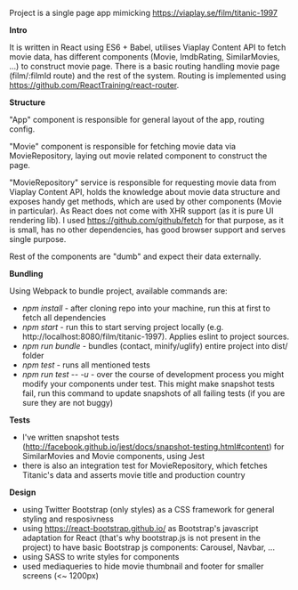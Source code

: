 Project is a single page app mimicking https://viaplay.se/film/titanic-1997

**Intro**

It is written in React using ES6 + Babel, utilises Viaplay Content API to fetch movie data,
has different components (Movie, ImdbRating, SimilarMovies, ...) to construct movie page.
There is a basic routing handling movie page (film/:filmId route) and the rest of the system.
Routing is implemented using https://github.com/ReactTraining/react-router.

**Structure**

"App" component is responsible for general layout of the app, routing config.

"Movie" component is responsible for fetching movie data via MovieRepository,
laying out movie related component to construct the page.

"MovieRepository" service is responsible for requesting movie data from Viaplay Content API,
holds the knowledge about movie data structure and exposes handy get methods,
which are used by other components (Movie in particular).
As React does not come with XHR support (as it is pure UI rendering lib). I used https://github.com/github/fetch for that purpose, as it is small, has no other dependencies, has good browser support and serves single purpose.

Rest of the components are "dumb" and expect their data externally.

**Bundling**

Using Webpack to bundle project, available commands are:
* *npm install* - after cloning repo into your machine, run this at first to fetch all dependencies
* *npm start* - run this to start serving project locally (e.g. http://localhost:8080/film/titanic-1997).
Applies eslint to project sources.
* *npm run bundle* - bundles (contact, minify/uglify) entire project into dist/ folder
* *npm test* - runs all mentioned tests
* *npm run test -- -u* - over the course of development process you might modify your components under test.
This might make snapshot tests fail, run this command to update snapshots of all failing tests
(if you are sure they are not buggy)

**Tests**

* I've written snapshot tests (http://facebook.github.io/jest/docs/snapshot-testing.html#content) 
for SimilarMovies and Movie components, using Jest
* there is also an integration test for MovieRepository, which fetches Titanic's data
and asserts movie title and production country

**Design**

* using Twitter Bootstrap (only styles) as a CSS framework for general styling and resposivness
* using https://react-bootstrap.github.io/ as Bootstrap's javascript adaptation for React
(that's why bootstrap.js is not present in the project) to have basic Bootstrap js components: Carousel, Navbar, ...
* using SASS to write styles for components
* used mediaqueries to hide movie thumbnail and footer for smaller screens (<~ 1200px)
